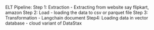 ELT Pipeline:
    Step 1: Extraction - Extracting from website say flipkart, amazon
    Step 2: Load - loading the data to csv or parquet file
    Step 3: Transformation - Langchain document
    Step4: Loading data in vector database - cloud variant of DataStax 


